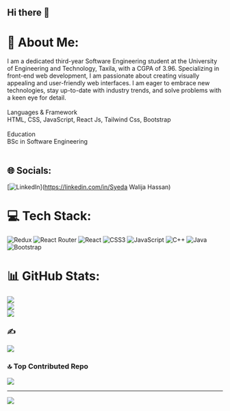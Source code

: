 ## Hi there 👋

<!--
**WALIJA7HASSAN/WALIJA7HASSAN** is a ✨ _special_ ✨ repository because its `README.md` (this file) appears on your GitHub profile.

Here are some ideas to get you started:

- 🔭 I’m currently working on ...
- 🌱 I’m currently learning ...
- 👯 I’m looking to collaborate on ...
- 🤔 I’m looking for help with ...
- 💬 Ask me about ...
- 📫 How to reach me: ...
- 😄 Pronouns: ...
- ⚡ Fun fact: ...
-->
# 💫 About Me:
I am a dedicated third-year Software Engineering student at the University of Engineering and Technology, Taxila, with a CGPA of 3.96. Specializing in front-end web development, I am passionate about creating visually appealing and user-friendly web interfaces. I am eager to embrace new technologies, stay up-to-date with industry trends, and solve problems with a keen eye for detail.<br><br>Languages & Framework<br>HTML, CSS, JavaScript, React Js, Tailwind Css, Bootstrap<br><br>Education<br>BSc in Software Engineering<br><br>


## 🌐 Socials:
[![LinkedIn](https://img.shields.io/badge/LinkedIn-%230077B5.svg?logo=linkedin&logoColor=white)](https://linkedin.com/in/Syeda Walija Hassan) 

# 💻 Tech Stack:
![Redux](https://img.shields.io/badge/redux-%23593d88.svg?style=for-the-badge&logo=redux&logoColor=white) ![React Router](https://img.shields.io/badge/React_Router-CA4245?style=for-the-badge&logo=react-router&logoColor=white) ![React](https://img.shields.io/badge/react-%2320232a.svg?style=for-the-badge&logo=react&logoColor=%2361DAFB) ![CSS3](https://img.shields.io/badge/css3-%231572B6.svg?style=for-the-badge&logo=css3&logoColor=white) ![JavaScript](https://img.shields.io/badge/javascript-%23323330.svg?style=for-the-badge&logo=javascript&logoColor=%23F7DF1E) ![C++](https://img.shields.io/badge/c++-%2300599C.svg?style=for-the-badge&logo=c%2B%2B&logoColor=white) ![Java](https://img.shields.io/badge/java-%23ED8B00.svg?style=for-the-badge&logo=openjdk&logoColor=white) ![Bootstrap](https://img.shields.io/badge/bootstrap-%238511FA.svg?style=for-the-badge&logo=bootstrap&logoColor=white)
# 📊 GitHub Stats:
![](https://github-readme-stats.vercel.app/api?username=WALIJA7HASSAN&theme=dark&hide_border=false&include_all_commits=false&count_private=false)<br/>
![](https://github-readme-streak-stats.herokuapp.com/?user=WALIJA7HASSAN&theme=dark&hide_border=false)<br/>
![](https://github-readme-stats.vercel.app/api/top-langs/?username=WALIJA7HASSAN&theme=dark&hide_border=false&include_all_commits=false&count_private=false&layout=compact)

### ✍️
![](https://quotes-github-readme.vercel.app/api?type=horizontal&theme=radical)

### 🔝 Top Contributed Repo
![](https://github-contributor-stats.vercel.app/api?username=WALIJA7HASSAN&limit=5&theme=dark&combine_all_yearly_contributions=true)

---
[![](https://visitcount.itsvg.in/api?id=WALIJA7HASSAN&icon=0&color=0)](https://visitcount.itsvg.in)

<!-- Proudly created with GPRM ( https://gprm.itsvg.in ) -->
